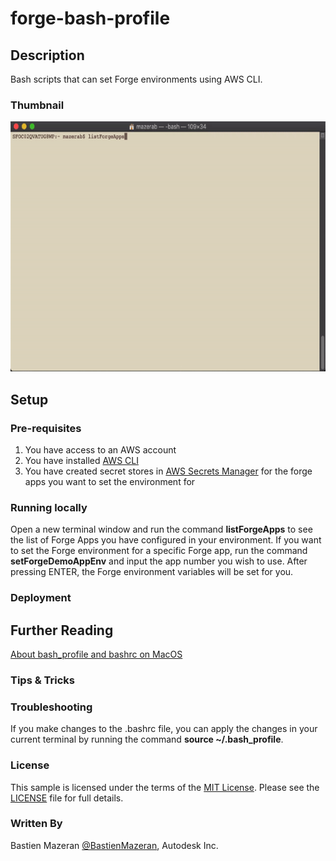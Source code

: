# forge-bash-profile

## Description 

Bash scripts that can set Forge environments using AWS CLI.

### Thumbnail

<img src="/assets/images/bash-script-demo.gif" width="600" height="400">

## Setup

### Pre-requisites

1. You have access to an AWS account
2. You have installed [AWS CLI](https://aws.amazon.com/cli/)
3. You have created secret stores in [AWS Secrets Manager](https://aws.amazon.com/secrets-manager/) for the forge apps you want to set the environment for 

### Running locally

Open a new terminal window and run the command **listForgeApps** to see the list of Forge Apps you have configured in your environment. If you want to set the Forge environment for a specific Forge app, run the command **setForgeDemoAppEnv** and input the app number you wish to use. After pressing ENTER, the Forge environment variables will be set for you. 

### Deployment

## Further Reading

[About bash_profile and bashrc on MacOS](https://scriptingosx.com/2017/04/about-bash_profile-and-bashrc-on-macos/)

### Tips & Tricks

### Troubleshooting

If you make changes to the .bashrc file, you can apply the changes in your current terminal by running the command **source ~/.bash_profile**.

### License

This sample is licensed under the terms of the [MIT License](http://opensource.org/licenses/MIT). Please see the [LICENSE](LICENSE) file for full details.

### Written By

Bastien Mazeran [@BastienMazeran](https://twitter.com/BastienMazeran), Autodesk Inc.
